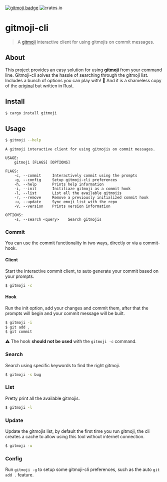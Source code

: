 [![gitmoji badge](https://img.shields.io/badge/gitmoji-%20😜%20😍-FFDD67.svg?style=flat-square)](https://github.com/carloscuesta/gitmoji)
![crates.io](https://img.shields.io/crates/v/gitmoji.svg)

# gitmoji-cli
> A [gitmoji](https://github.com/carloscuesta/gitmoji) interactive client for using gitmojis on commit messages.

## About

This project provides an easy solution for using [**gitmoji**](https://github.com/carloscuesta/gitmoji) from your command line. Gitmoji-cli solves the hassle of searching through the gitmoji list. Includes a bunch of options you can play with! :tada:
And it is a shameless copy of the [original](https://github.com/carloscuesta/gitmoji-cli) but written in Rust.
## Install

```bash
$ cargo install gitmoji
```

## Usage

```bash
$ gitmoji --help
```

```
A gitmoji interactive client for using gitmojis on commit messages.

USAGE:
    gitmoji [FLAGS] [OPTIONS]

FLAGS:
    -c, --commit     Interactively commit using the prompts
    -g, --config     Setup gitmoji-cli preferences
    -h, --help       Prints help information
    -i, --init       Initiliaze gitmoji as a commit hook
    -l, --list       List all the available gitmojis
    -r, --remove     Remove a previously initialized commit hook
    -u, --update     Sync emoji list with the repo
    -V, --version    Prints version information

OPTIONS:
    -s, --search <query>    Search gitmojis
```

### Commit

You can use the commit functionality in two ways, directly or via a commit-hook.

#### Client

Start the interactive commit client, to auto generate your commit based on your prompts.

```bash
$ gitmoji -c
```

#### Hook

Run the init option, add your changes and commit them, after that the prompts will begin and your commit message will be built.

```bash
$ gitmoji -i
$ git add .
$ git commit
```

⚠️ The hook **should not be used** with the `gitmoji -c` command.

### Search

Search using specific keywords to find the right gitmoji.

```bash
$ gitmoji -s bug
```


### List

Pretty print all the available gitmojis.

```bash
$ gitmoji -l
```

### Update

Update the gitmojis list, by default the first time you run gitmoji, the cli creates a cache to allow using this tool without internet connection.

```bash
$ gitmoji -u
```

### Config

Run `gitmoji -g` to setup some gitmoji-cli preferences, such as the auto `git add .` feature.
